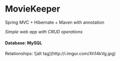 # MovieKeeper

Spring MVC + Hibernate + Maven with annotation

<i>Simple web app with CRUD operations</i>
<h4>Database: MySQL</h4>
Relationships:
![alt tag](http://i.imgur.com/Xh14kVg.jpg)
